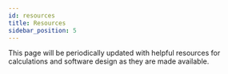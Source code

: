 ```yaml
---
id: resources
title: Resources
sidebar_position: 5
---
```


This page will be periodically updated with helpful resources for calculations and software design as they are made available.

<!-- - [**Uniswap V2 Visualization**](https://www.desmos.com/calculator/j8eppi5vvu)
- [**Uniswap V3 Visualization**](https://www.desmos.com/calculator/q2kxfue441)
- [**Uniswap V3 (Multiple Positions) Visualization**](https://www.desmos.com/calculator/oduetjzfp4)
- [**V2 / V3 Calculations**](https://docs.google.com/spreadsheets/d/1VH-lbF9RDUpVozGeA3BtWwypjW66MjcD1DnOYzcHmzk/edit#gid=0) -->
